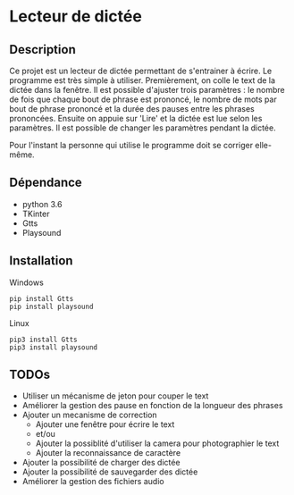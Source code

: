 # Lecteur de dictée

## Description

Ce projet est un lecteur de dictée permettant de s'entrainer à écrire. Le programme est très simple à utiliser. Premièrement, on colle le text de la dictée dans la fenêtre. Il est possible d'ajuster trois paramètres : le nombre de fois que chaque bout de phrase est prononcé, le nombre de mots par bout de phrase prononcé et la durée des pauses entre les phrases prononcées. Ensuite on appuie sur 'Lire' et la dictée est lue selon les paramètres. Il est possible de changer les paramètres pendant la dictée. 

Pour l'instant la personne qui utilise le programme doit se corriger elle-même.

## Dépendance

* python 3.6 
* TKinter 
* Gtts 
* Playsound

## Installation

Windows 
```
pip install Gtts
pip install playsound 
```

Linux 
```
pip3 install Gtts
pip3 install playsound 
```

## TODOs

* Utiliser un mécanisme de jeton pour couper le text 
* Améliorer la gestion des pause en fonction de la longueur des phrases 
* Ajouter un mecanisme de correction 
    * Ajouter une fenêtre pour écrire le text 
    * et/ou 
    * Ajouter la possiblité d'utiliser la camera pour photographier le text 
    * Ajouter la reconnaissance de caractère 
* Ajouter la possibilité de charger des dictée 
* Ajouter la possibilité de sauvegarder des dictée 
* Améliorer la gestion des fichiers audio

